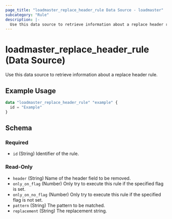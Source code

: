 ```yaml
---
page_title: "loadmaster_replace_header_rule Data Source - loadmaster"
subcategory: "Rule"
description: |-
  Use this data source to retrieve information about a replace header rule.
---
```


# loadmaster_replace_header_rule (Data Source)

Use this data source to retrieve information about a replace header rule.

## Example Usage

```terraform
data "loadmaster_replace_header_rule" "example" {
  id = "Example"
}
```

<!-- schema generated by tfplugindocs -->
## Schema

### Required

- `id` (String) Identifier of the rule.

### Read-Only

- `header` (String) Name of the header field to be removed.
- `only_on_flag` (Number) Only try to execute this rule if the specified flag is set.
- `only_on_no_flag` (Number) Only try to execute this rule if the specified flag is not set.
- `pattern` (String) The pattern to be matched.
- `replacement` (String) The replacement string.